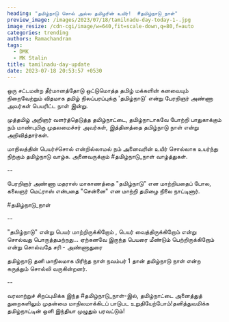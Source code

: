 ```yaml
---
heading: "தமிழ்நாடு சொல் அல்ல தமிழரின் உயிர்!  #தமிழ்நாடு_நாள்"
preview_image: /images/2023/07/18/tamilnadu-day-today-1-.jpg
image_resize: /cdn-cgi/image/w=640,fit=scale-down,q=80,f=auto
categories: trending
authors: Ramachandran
tags:
  - DMK
  - MK Stalin
title: tamilnadu-day-update
date: 2023-07-18 20:53:57 +0530
---
```

ஒரு சட்டமன்ற தீர்மானத்தோடு ஒட்டுமொத்த தமிழ் மக்களின் கனவையும் நிறைவேற்றும் விதமாக தமிழ் நிலப்பரப்புக்கு 'தமிழ்நாடு' என்று பேரறிஞர் அண்ணா அவர்கள் பெயரிட்ட நாள் இன்று.

முத்தமிழ் அறிஞர் வளர்த்தெடுத்த தமிழ்நாட்டை, தமிழ்நாடாகவே போற்றி பாதுகாக்கும் நம் மாண்புமிகு முதலமைச்சர் அவர்கள், இத்தினத்தை தமிழ்நாடு நாள் என்று அறிவித்தார்கள்.

மாநிலத்தின் பெயர்ச்சொல் என்றில்லாமல் நம் அனைவரின் உயிர் சொல்லாக உயர்ந்து நிற்கும் தமிழ்நாடு வாழ்க. அனைவருக்கும் #தமிழ்நாடு_நாள் வாழ்த்துகள்.

\-﻿-

பேரறிஞர் அண்ணா மதராஸ் மாகாணத்தை "தமிழ்நாடு" என மாற்றியதைப் போல, கலைஞர் மெட்ராஸ் என்பதை "சென்னை" என மாற்றி தமிழை நிலை நாட்டினார்.

\#தமிழ்நாடு_நாள்

\--

"தமிழ்நாடு" என்று பெயர் மாற்றிருக்கிறோம் , பெயர் வைத்திருக்கிறோம் என்று சொல்வது பொருத்தமற்றது...  ஏற்கனவே இருந்த பெயரை மீண்டும் பெற்றிருக்கிறோம் என்று சொல்வதே சரி - அண்ணாதுரை 

தமிழ்நாடு தனி மாநிலமாக பிரிந்த நாள் நவம்பர் 1 தான் தமிழ்நாடு நாள் என்ற கருத்தும் சொல்லி வருகின்றனர். 

\-﻿-

வரலாற்றுச் சிறப்புமிக்க இந்த #தமிழ்நாடு_நாள்-இல், தமிழ்நாட்டை அனைத்துத் துறைகளிலும் முதன்மை மாநிலமாக்கிடப் பாடுபட உறுதியேற்போம்!தனித்துவமிக்க தமிழ்நாட்டின் ஒளி இந்தியா முழுதும் பரவட்டும்!